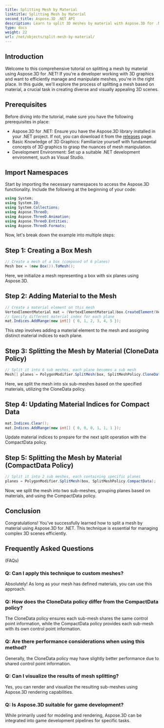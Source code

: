 ```yaml
---
title: Splitting Mesh by Material
linktitle: Splitting Mesh by Material
second_title: Aspose.3D .NET API
description: Learn to split 3D meshes by material with Aspose.3D for .NET. Improve scene organization and efficiency. Step-by-step guide for developers.
type: docs
weight: 22
url: /net/objects/split-mesh-by-material/
---
```

## Introduction
Welcome to this comprehensive tutorial on splitting a mesh by material using Aspose.3D for .NET! If you're a developer working with 3D graphics and want to efficiently manage and manipulate meshes, you're in the right place. In this guide, we'll explore the process of splitting a mesh based on material, a crucial task in creating diverse and visually appealing 3D scenes.
## Prerequisites
Before diving into the tutorial, make sure you have the following prerequisites in place:
- Aspose.3D for .NET: Ensure you have the Aspose.3D library installed in your .NET project. If not, you can download it from the [releases](https://releases.aspose.com/3d/net/) page.
- Basic Knowledge of 3D Graphics: Familiarize yourself with fundamental concepts of 3D graphics to grasp the nuances of mesh manipulation.
- Development Environment: Set up a suitable .NET development environment, such as Visual Studio.
## Import Namespaces
Start by importing the necessary namespaces to access the Aspose.3D functionality. Include the following at the beginning of your code:
```csharp
using System;
using System.IO;
using System.Collections;
using Aspose.ThreeD;
using Aspose.ThreeD.Animation;
using Aspose.ThreeD.Entities;
using Aspose.ThreeD.Formats;
```
Now, let's break down the example into multiple steps:
## Step 1: Creating a Box Mesh
```csharp
// Create a mesh of a box (composed of 6 planes)
Mesh box = (new Box()).ToMesh();
```
Here, we initialize a mesh representing a box with six planes using Aspose.3D.
## Step 2: Adding Material to the Mesh
```csharp
// Create a material element on this mesh
VertexElementMaterial mat = (VertexElementMaterial)box.CreateElement(VertexElementType.Material, MappingMode.Polygon, ReferenceMode.Index);
// Specify different material index for each plane
mat.Indices.AddRange(new int[] { 0, 1, 2, 3, 4, 5 });
```
This step involves adding a material element to the mesh and assigning distinct material indices to each plane.
## Step 3: Splitting the Mesh by Material (CloneData Policy)
```csharp
// Split it into 6 sub meshes, each plane becomes a sub mesh
Mesh[] planes = PolygonModifier.SplitMesh(box, SplitMeshPolicy.CloneData);
```
Here, we split the mesh into six sub-meshes based on the specified materials, utilizing the CloneData policy.
## Step 4: Updating Material Indices for Compact Data
```csharp
mat.Indices.Clear();
mat.Indices.AddRange(new int[] { 0, 0, 0, 1, 1, 1 });
```
Update material indices to prepare for the next split operation with the CompactData policy.
## Step 5: Splitting the Mesh by Material (CompactData Policy)
```csharp
// Split it into 2 sub meshes, each containing specific planes
planes = PolygonModifier.SplitMesh(box, SplitMeshPolicy.CompactData);
```
Now, we split the mesh into two sub-meshes, grouping planes based on materials, and using the CompactData policy.
## Conclusion
Congratulations! You've successfully learned how to split a mesh by material using Aspose.3D for .NET. This technique is essential for managing complex 3D scenes efficiently.
## Frequently Asked Questions
 (FAQs)
### Q: Can I apply this technique to custom meshes?
Absolutely! As long as your mesh has defined materials, you can use this approach.
### Q: How does the CloneData policy differ from the CompactData policy?
The CloneData policy ensures each sub-mesh shares the same control point information, while the CompactData policy provides each sub-mesh with its own control point information.
### Q: Are there performance considerations when using this method?
Generally, the CloneData policy may have slightly better performance due to shared control point information.
### Q: Can I visualize the results of mesh splitting?
Yes, you can render and visualize the resulting sub-meshes using Aspose.3D rendering capabilities.
### Q: Is Aspose.3D suitable for game development?
While primarily used for modeling and rendering, Aspose.3D can be integrated into game development pipelines for specific tasks.
